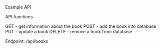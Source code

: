 Example API

API functions

GET - get information about the book
POST - add the book into database
PUT - update a book 
DELETE - remove a book from database

Endpoint: /api/books
